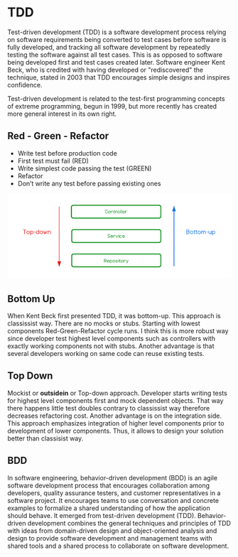 # TDD

Test-driven development (TDD) is a software development process relying on software requirements
being converted to test cases before software is fully developed, and tracking all software development
by repeatedly testing the software against all test cases. This is as opposed to software being developed
first and test cases created later.
Software engineer Kent Beck, who is credited with having developed or "rediscovered" the technique,
stated in 2003 that TDD encourages simple designs and inspires confidence.

Test-driven development is related to the test-first programming concepts of extreme programming,
begun in 1999, but more recently has created more general interest in its own right.

## Red - Green - Refactor

- Write test before production code
- First test must fail (RED)
- Write simplest code passing the test (GREEN)
- Refactor
- Don’t write any test before passing existing ones

![](topdown-bottomup.png)

## Bottom Up

When Kent Beck first presented TDD, it was bottom-up. This approach is classissist way.
There are no mocks or stubs. Starting with lowest components Red-Green-Refactor cycle runs.
I think this is more robust way since developer test highest level components such as controllers
with exactly working components not with stubs. Another advantage is that several developers
working on same code can reuse existing tests.

## Top Down

Mockist or **outsidein** or Top-down approach.
Developer starts writing tests for highest level components first and mock dependent objects.
That way there happens little test doubles contrary to classissist way therefore decreases refactoring cost.
Another advantage is on the integration side. This approach emphasizes integration of higher level components
prior to development of lower components. Thus, it allows to design your solution better than classisist way.

## BDD

In software engineering, behavior-driven development (BDD) is an agile software development process that
encourages collaboration among developers, quality assurance testers, and customer representatives in a
software project. It encourages teams to use conversation and concrete examples to formalize a shared
understanding of how the application should behave. It emerged from test-driven development (TDD).
Behavior-driven development combines the general techniques and principles of TDD with ideas from
domain-driven design and object-oriented analysis and design to provide software development and
management teams with shared tools and a shared process to collaborate on software development.
